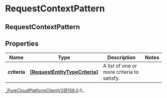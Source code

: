 # RequestContextPattern

## RequestContextPattern

## Properties

|Name | Type | Description | Notes|
|------------ | ------------- | ------------- | -------------|
| **criteria** | [**[RequestEntityTypeCriteria]**](RequestEntityTypeCriteria) | A list of one or more criteria to satisfy. | |



_PureCloudPlatformClientV2@158.0.0_
